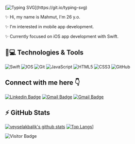 [![Typing SVG](https://readme-typing-svg.herokuapp.com?lines=Hi+There!;My+name+is+Mahmut+Senbek.;Nice+to+meet+you.)](https://git.io/typing-svg)

✨ Hi, my name is Mahmut, I'm 26 y.o. 

✨ I'm interested in mobile app development. 

✨ Currently focused on iOS app development with Swift.



## 🚀💻 Technologies & Tools


  ![Swift](https://img.shields.io/badge/Swift-FA7343?style=for-the-badge&logo=swift&logoColor=white)
  ![IOS](https://img.shields.io/badge/iOS-000000?style=for-the-badge&logo=ios&logoColor=white)
  ![Git](https://img.shields.io/badge/-Git-black?style=flat-square&logo=git)
  ![JavaScript](https://img.shields.io/badge/JavaScript-282C34?logo=javascript)
  ![HTML5](https://img.shields.io/badge/HTML5-282C34?logo=html5)
  ![CSS3](https://img.shields.io/badge/CSS3-282C34?logo=css3)
  ![GitHub](https://img.shields.io/badge/-GitHub-181717?style=flat-square&logo=github)



Connect with me here 👇
---


[![Linkedin Badge](https://img.shields.io/badge/-mahmutsenbek-blue?style=plastic&logo=Linkedin&logoColor=white&link=https://www.linkedin.com/in/veyselakbalik/)](https://www.linkedin.com/in/mahmut-şenbek-58b367251/)
[![Gmail Badge](https://img.shields.io/badge/iCloud-3693F3?style=for-the-badge&logo=iCloud&logoColor=white&link=mailto:mahmutsenbek@icloud.com)](mailto:mahmutsenbek@icloud.com)
[![Gmail Badge](https://img.shields.io/badge/Gmail-D14836?style=for-the-badge&logo=gmail&logoColor=white&link=mailto:mahmutsenbek7@gmail.com)](mailto:mahmutsenbek7@gmail.com)






## ⚡ GitHub Stats

[![veyselakbalik's github stats](https://github-readme-stats.vercel.app/api?username=msnbek&theme=dark&show_icons=true)](https://github.com/msnbek)
[![Top Langs](https://github-readme-stats.vercel.app/api/top-langs/?username=msnbek&layout=compact&theme=dark)](https://github.com/msnbek/github-readme-stats)]

![Visitor Badge](https://visitor-badge.laobi.icu/badge?page_id=msnbek.msnbek)
